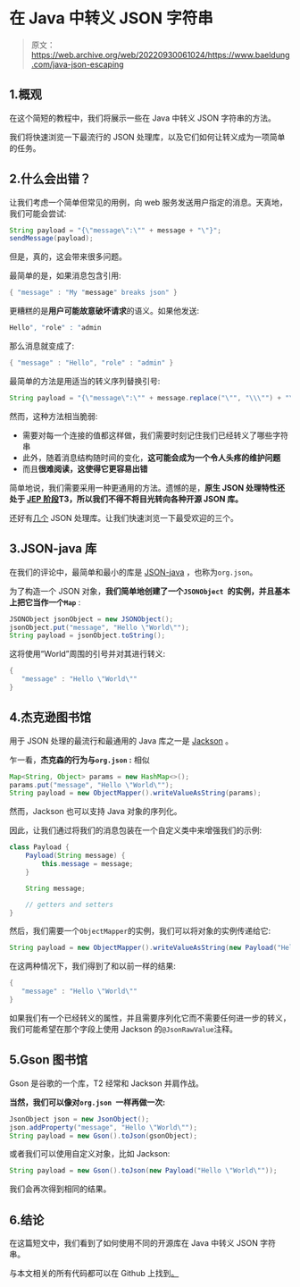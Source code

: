 # 在 Java 中转义 JSON 字符串

> 原文：<https://web.archive.org/web/20220930061024/https://www.baeldung.com/java-json-escaping>

## 1.概观

在这个简短的教程中，我们将展示一些在 Java 中转义 JSON 字符串的方法。

我们将快速浏览一下最流行的 JSON 处理库，以及它们如何让转义成为一项简单的任务。

## 2.什么会出错？

让我们考虑一个简单但常见的用例，向 web 服务发送用户指定的消息。天真地，我们可能会尝试:

```java
String payload = "{\"message\":\"" + message + "\"}";
sendMessage(payload);
```

但是，真的，这会带来很多问题。

最简单的是，如果消息包含引用:

```java
{ "message" : "My "message" breaks json" }
```

更糟糕的是**用户可能故意破坏请求**的语义。如果他发送:

```java
Hello", "role" : "admin
```

那么消息就变成了:

```java
{ "message" : "Hello", "role" : "admin" }
```

最简单的方法是用适当的转义序列替换引号:

```java
String payload = "{\"message\":\"" + message.replace("\"", "\\\"") + "\"}";
```

然而，这种方法相当脆弱:

*   需要对每一个连接的值都这样做，我们需要时刻记住我们已经转义了哪些字符串
*   此外，随着消息结构随时间的变化，**这可能会成为一个令人头疼的维护问题**
*   而且**很难阅读，这使得它更容易出错**

简单地说，我们需要采用一种更通用的方法。遗憾的是，**原生 JSON 处理特性还处于 [JEP 阶段](https://web.archive.org/web/20220707143817/https://openjdk.java.net/jeps/198)T3，所以我们不得不将目光转向各种开源 JSON 库。**

还好有[几个](https://web.archive.org/web/20220707143817/https://json.org/) JSON 处理库。让我们快速浏览一下最受欢迎的三个。

## 3.JSON-java 库

在我们的评论中，最简单和最小的库是 [JSON-java](/web/20220707143817/https://www.baeldung.com/java-org-json) ，也称为`org.json`。

为了构造一个 JSON 对象，**我们简单地创建了一个`JSONObject `的实例，并且基本上把它当作一个`Map`** :

```java
JSONObject jsonObject = new JSONObject();
jsonObject.put("message", "Hello \"World\"");
String payload = jsonObject.toString();
```

这将使用“World”周围的引号并对其进行转义:

```java
{
   "message" : "Hello \"World\""
}
```

## 4.杰克逊图书馆

用于 JSON 处理的最流行和最通用的 Java 库之一是 [Jackson](/web/20220707143817/https://www.baeldung.com/jackson) 。

乍一看，**杰克森的行为与`org.json` :** 相似

```java
Map<String, Object> params = new HashMap<>();
params.put("message", "Hello \"World\"");
String payload = new ObjectMapper().writeValueAsString(params);
```

然而，Jackson 也可以支持 Java 对象的序列化。

因此，让我们通过将我们的消息包装在一个自定义类中来增强我们的示例:

```java
class Payload {
    Payload(String message) {
        this.message = message;
    }

    String message;

    // getters and setters
} 
```

然后，我们需要一个`ObjectMapper`的实例，我们可以将对象的实例传递给它:

```java
String payload = new ObjectMapper().writeValueAsString(new Payload("Hello \"World\"")); 
```

在这两种情况下，我们得到了和以前一样的结果:

```java
{
   "message" : "Hello \"World\""
}
```

如果我们有一个已经转义的属性，并且需要序列化它而不需要任何进一步的转义，我们可能希望在那个字段上使用 Jackson 的`@JsonRawValue`注释。

## 5.Gson 图书馆

Gson 是谷歌的一个库，T2 经常和 Jackson 并肩作战。

**当然，我们可以像对`org.json `一样再做一次:**

```java
JsonObject json = new JsonObject();
json.addProperty("message", "Hello \"World\"");
String payload = new Gson().toJson(gsonObject);
```

或者我们可以使用自定义对象，比如 Jackson:

```java
String payload = new Gson().toJson(new Payload("Hello \"World\""));
```

我们会再次得到相同的结果。

## 6.结论

在这篇短文中，我们看到了如何使用不同的开源库在 Java 中转义 JSON 字符串。

与本文相关的所有代码都可以在 Github 上找到[。](https://web.archive.org/web/20220707143817/https://github.com/eugenp/tutorials/tree/master/json-modules/json)